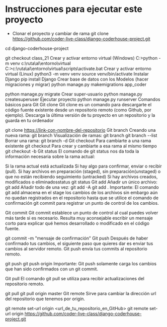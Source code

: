 # Instrucciones para ejecutar este proyecto

- Clonar el proyecto y cambiar de rama
git clone https://github.com/coder-live-class/django-coderhouse-project.git

cd django-coderhouse-project

git checkout class_21
Crear y activar entorno virtual (Windows)
C:\>python -m venv c:\ruta\al\entorno\virtual
C:\>c:\ruta\al\entorno\virtual\scripts\activate.bat
Crear y activar entorno virtual (Linux)
python3 -m venv venv
source venv/bin/activate
Instalar Django
pip install Django
Crear base de datos con los Modelos (hacer migraciones y migrar)
python manage.py makemigrations app_coder

python manage.py migrate
Crear super-usuario
python manage.py createsuperuser
Ejecutar proyecto
python manage.py runserver
Comandos básicos para Git
Git clone
Git clone es un comando para descargarte el código fuente existente desde un repositorio remoto (como Github, por ejemplo). Descarga la última versión de tu proyecto en un repositorio y la guarda en tu ordenador

git clone <https://link-con-nombre-del-repositorio>
Git branch
Creando una nueva rama:
git branch <nombre-de-la-rama>
Visualización de ramas:
git branch
git branch --list
Borrar una rama:
git branch -d <nombre-de-la-rama>
Git checkout
Para cambiarte a una rama existente
git checkout <nombre-de-la-rama>
Para crear y cambiarte a esa rama al mismo tiempo
git checkout -b <nombre-de-tu-rama>
Git status
El comando de git status nos da toda la información necesaria sobre la rama actual:

Si la rama actual está actualizada
Si hay algo para confirmar, enviar o recibir (pull).
Si hay archivos en preparación (staged), sin preparación(unstaged) o que no están recibiendo seguimiento (untracked)
Si hay archivos creados, modificados o eliminadosstatus
git status
Git add
Añadir un único archivo:
git add <archivo>
Añadir todo de una vez:
git add -A
git add .
Importante: El comando git add almacena en el stage los cambios de los archivos sin embargo aún no quedan registrados en el repositorio hasta que se utilice el comando de confirmación git commit para registrar un punto de control de los cambios.

Git commit
Git commit establece un punto de control al cual puedes volver más tarde si es necesario. Resulta muy aconsejable escribir un mensaje corto para explicar qué hemos desarrollado o modificado en el código fuente.

git commit -m "mensaje de confirmación"
Git push
Después de haber confirmado tus cambios, el siguiente paso que quieres dar es enviar tus cambios al servidor remoto. Git push envía tus commits al repositorio remoto.

git push <nombre-remoto> <nombre-de-tu-rama>
git push origin <nombre-de-tu-rama>
Importante: Git push solamente carga los cambios que han sido confirmados con un git commit.

Git pull
El comando git pull se utiliza para recibir actualizaciones del repositorio remoto.

git pull <nombre-remoto> <nombre-de-tu-rama>
git pull origin master
Git remote
Sirve para cambiar la dirección url del repositorio que tenemos por origin.

git remote set-url origin <url_de_tu_repositorio_en_GitHub>
git remote set-url origin https://github.com/coder-live-class/django-coderhouse-project.git

